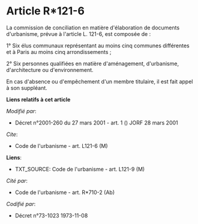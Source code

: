 # Article R*121-6

La commission de conciliation en matière d'élaboration de documents d'urbanisme, prévue à l'article L. 121-6, est composée
de :

1° Six élus communaux représentant au moins cinq communes différentes et à Paris au moins cinq arrondissements ;

2° Six personnes qualifiées en matière d'aménagement, d'urbanisme, d'architecture ou d'environnement.

En cas d'absence ou d'empêchement d'un membre titulaire, il est fait appel à son suppléant.

**Liens relatifs à cet article**

_Modifié par_:

  - Décret n°2001-260 du 27 mars 2001 - art. 1 () JORF 28 mars 2001

_Cite_:

  - Code de l'urbanisme - art. L121-6 (M)

**Liens**:

  - TXT_SOURCE: Code de l'urbanisme - art. L121-9 (M)

_Cité par_:

  - Code de l'urbanisme - art. R*710-2 (Ab)

_Codifié par_:

  - Décret n°73-1023 1973-11-08
